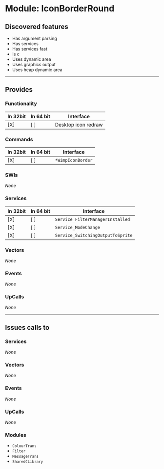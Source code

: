 # Module: IconBorderRound

## Discovered features


* Has argument parsing
* Has services
* Has services fast
* Is c
* Uses dynamic area
* Uses graphics output
* Uses heap dynamic area

---

## Provides

### Functionality

| In 32bit | In 64 bit | Interface |
|----------|-----------|-----------|
| [X]      | [ ]       | Desktop icon redraw |

### Commands


| In 32bit | In 64 bit | Interface |
|----------|-----------|-----------|
| [X]      | [ ]       | `*WimpIconBorder` |


### SWIs


*None*


### Services


| In 32bit | In 64 bit | Interface |
|----------|-----------|-----------|
| [X]      | [ ]       | `Service_FilterManagerInstalled` |
| [X]      | [ ]       | `Service_ModeChange` |
| [X]      | [ ]       | `Service_SwitchingOutputToSprite` |


### Vectors


*None*


### Events


*None*


### UpCalls


*None*


---

## Issues calls to

### Services


*None*


### Vectors


*None*


### Events


*None*


### UpCalls


*None*


### Modules


* `ColourTrans`
* `Filter`
* `MessageTrans`
* `SharedCLibrary`


